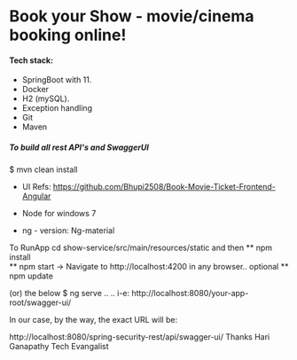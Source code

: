 # Book your Show - movie/cinema booking online!

#### Tech stack:
* SpringBoot with 11.
* Docker
* H2 (mySQL).
* Exception handling
* Git
* Maven 
##### To build all rest API's and SwaggerUI
$ mvn clean install

* UI 
Refs: https://github.com/Bhupi2508/Book-Movie-Ticket-Frontend-Angular

* Node for windows 7
* ng - version: Ng-material



To RunApp
cd show-service/src/main/resources/static
and then
** npm install	
** npm start  -> Navigate to http://localhost:4200 in any browser..
optional
** npm update

(or) 
the below
$ ng serve
..
..
i-e: 
http://localhost:8080/your-app-root/swagger-ui/

In our case, by the way, the exact URL will be:

http://localhost:8080/spring-security-rest/api/swagger-ui/
Thanks
Hari Ganapathy 
Tech Evangalist
